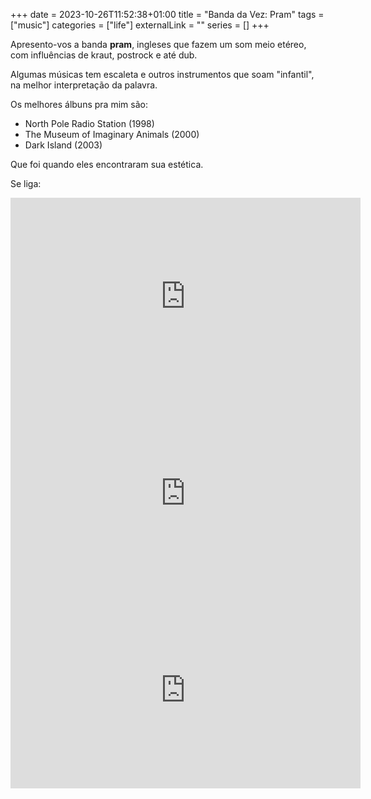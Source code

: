 +++ 
date = 2023-10-26T11:52:38+01:00
title = "Banda da Vez: Pram"
tags = ["music"]
categories = ["life"]
externalLink = ""
series = []
+++

Apresento-vos a banda **pram**, ingleses que fazem um som meio etéreo,
com influências de kraut, postrock e até dub.

Algumas músicas tem escaleta e outros instrumentos que soam "infantil", na melhor
interpretação da palavra.

Os melhores álbuns pra mim são:

* North Pole Radio Station (1998)
* The Museum of Imaginary Animals (2000)
* Dark Island (2003)

Que foi quando eles encontraram sua estética.

Se liga:

<iframe width="560" height="315" src="https://www.youtube.com/embed/vYkk1Bo5LkE?si=3bJiuTh1HJuk9z7J" title="YouTube video player" frameborder="0" allow="accelerometer; autoplay; clipboard-write; encrypted-media; gyroscope; picture-in-picture; web-share" allowfullscreen></iframe>
<iframe width="560" height="315" src="https://www.youtube.com/embed/kHkL5byit_Q?si=sAMyoq1oygGIg1vx" title="YouTube video player" frameborder="0" allow="accelerometer; autoplay; clipboard-write; encrypted-media; gyroscope; picture-in-picture; web-share" allowfullscreen></iframe>
<iframe width="560" height="315" src="https://www.youtube.com/embed/ex8mwQpbyck?si=WnDL7SfFDx8h1fuZ" title="YouTube video player" frameborder="0" allow="accelerometer; autoplay; clipboard-write; encrypted-media; gyroscope; picture-in-picture; web-share" allowfullscreen></iframe>
